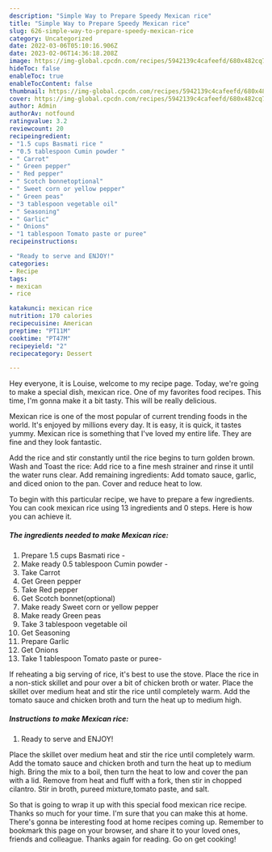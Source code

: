 ```yaml
---
description: "Simple Way to Prepare Speedy Mexican rice"
title: "Simple Way to Prepare Speedy Mexican rice"
slug: 626-simple-way-to-prepare-speedy-mexican-rice
category: Uncategorized
date: 2022-03-06T05:10:16.906Z
date: 2023-02-06T14:36:18.208Z
image: https://img-global.cpcdn.com/recipes/5942139c4cafeefd/680x482cq70/mexican-rice-recipe-main-photo.jpg
hideToc: false
enableToc: true
enableTocContent: false
thumbnail: https://img-global.cpcdn.com/recipes/5942139c4cafeefd/680x482cq70/mexican-rice-recipe-main-photo.jpg
cover: https://img-global.cpcdn.com/recipes/5942139c4cafeefd/680x482cq70/mexican-rice-recipe-main-photo.jpg
author: Admin
authorAv: notfound
ratingvalue: 3.2
reviewcount: 20
recipeingredient:
- "1.5 cups Basmati rice "
- "0.5 tablespoon Cumin powder "
- " Carrot"
- " Green pepper"
- " Red pepper"
- " Scotch bonnetoptional"
- " Sweet corn or yellow pepper"
- " Green peas"
- "3 tablespoon vegetable oil"
- " Seasoning"
- " Garlic"
- " Onions"
- "1 tablespoon Tomato paste or puree"
recipeinstructions:

- "Ready to serve and ENJOY!"
categories:
- Recipe
tags:
- mexican
- rice

katakunci: mexican rice 
nutrition: 170 calories
recipecuisine: American
preptime: "PT11M"
cooktime: "PT47M"
recipeyield: "2"
recipecategory: Dessert

---
```



Hey everyone, it is Louise, welcome to my recipe page. Today, we're going to make a special dish, mexican rice. One of my favorites food recipes. This time, I'm gonna make it a bit tasty. This will be really delicious.

Mexican rice is one of the most popular of current trending foods in the world. It's enjoyed by millions every day. It is easy, it is quick, it tastes yummy. Mexican rice is something that I've loved my entire life. They are fine and they look fantastic.

Add the rice and stir constantly until the rice begins to turn golden brown. Wash and Toast the rice: Add rice to a fine mesh strainer and rinse it until the water runs clear. Add remaining ingredients: Add tomato sauce, garlic, and diced onion to the pan. Cover and reduce heat to low.


To begin with this particular recipe, we have to prepare a few ingredients. You can cook mexican rice using 13 ingredients and 0 steps. Here is how you can achieve it.

<!--inarticleads1-->

##### The ingredients needed to make Mexican rice:

1. Prepare 1.5 cups Basmati rice -
1. Make ready 0.5 tablespoon Cumin powder -
1. Take  Carrot
1. Get  Green pepper
1. Take  Red pepper
1. Get  Scotch bonnet(optional)
1. Make ready  Sweet corn or yellow pepper
1. Make ready  Green peas
1. Take 3 tablespoon vegetable oil
1. Get  Seasoning
1. Prepare  Garlic
1. Get  Onions
1. Take 1 tablespoon Tomato paste or puree-


If reheating a big serving of rice, it&#39;s best to use the stove. Place the rice in a non-stick skillet and pour over a bit of chicken broth or water. Place the skillet over medium heat and stir the rice until completely warm. Add the tomato sauce and chicken broth and turn the heat up to medium high. 

<!--inarticleads2-->

##### Instructions to make Mexican rice:


1. Ready to serve and ENJOY!

Place the skillet over medium heat and stir the rice until completely warm. Add the tomato sauce and chicken broth and turn the heat up to medium high. Bring the mix to a boil, then turn the heat to low and cover the pan with a lid. Remove from heat and fluff with a fork, then stir in chopped cilantro. Stir in broth, pureed mixture,tomato paste, and salt. 

So that is going to wrap it up with this special food mexican rice recipe. Thanks so much for your time. I'm sure that you can make this at home. There's gonna be interesting food at home recipes coming up. Remember to bookmark this page on your browser, and share it to your loved ones, friends and colleague. Thanks again for reading. Go on get cooking!
